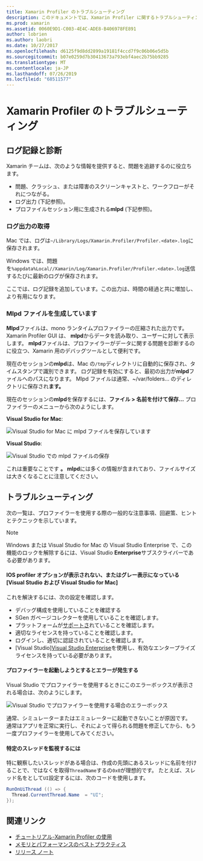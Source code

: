 ```yaml
---
title: Xamarin Profiler のトラブルシューティング
description: このドキュメントでは、Xamarin Profiler に関するトラブルシューティング情報を提供します。 ログ記録と診断、IDE、およびその他のトピックに関連する問題について説明します。
ms.prod: xamarin
ms.assetid: 0060E9D1-C003-4E4C-ADE8-B406978FE891
author: lobrien
ms.author: laobri
ms.date: 10/27/2017
ms.openlocfilehash: d6125f9d8dd2899a19181f4ccd7f9c06b06e5d5b
ms.sourcegitcommit: b07e0259d7b30413673a793ebf4aec2b75bb9285
ms.translationtype: MT
ms.contentlocale: ja-JP
ms.lasthandoff: 07/26/2019
ms.locfileid: "68511577"
---
```

# <a name="xamarin-profiler-troubleshooting"></a>Xamarin Profiler のトラブルシューティング

## <a name="logging-and-diagnostics"></a>ログ記録と診断

Xamarin チームは、次のような情報を提供すると、問題を追跡するのに役立ちます。

- 問題、クラッシュ、または障害のスクリーンキャストと、ワークフローがそれにつながる。
- ログ出力 (下記参照)。
- プロファイルセッション用に生成される**mlpd** (下記参照)。

### <a name="getting-log-outputs"></a>ログ出力の取得

Mac では、ログは`~/Library/Logs/Xamarin.Profiler/Profiler.<date>.log`に保存されます。

Windows では、問題を`%appdata%Local//Xamarin/Log/Xamarin.Profiler/Profiler.<date>.log`送信するたびに最新のログが保存されます。

ここでは、ログ記録を追加しています。この出力は、時間の経過と共に増加し、より有用になります。

<a name="gen_mlpd" />

### <a name="generating-mlpd-files"></a>Mlpd ファイルを生成しています

**Mlpd**ファイルは、mono ランタイムプロファイラーの圧縮された出力です。 Xamarin Profiler GUI は、 **mlpd**からデータを読み取り、ユーザーに対して表示します。 **mlpd**ファイルは、プロファイラーがデータに関する問題を診断するのに役立つ、Xamarin 用のデバッグツールとして便利です。

現在のセッションの**mlpd**は、Mac の`/tmp`ディレクトリに自動的に保存され、タイムスタンプで識別できます。 ログ記録を有効にすると、最初の出力が**mlpd**ファイルへのパスになります。 Mlpd ファイルは通常、~/var/folders... のディレクトリに保存され**ます。**

現在のセッションの**mlpd**を保存するには、**ファイル > 名前を付けて保存...** プロファイラーのメニューから次のようにします。

**Visual Studio for Mac**:

![](troubleshooting-images/image17.png "Visual Studio for Mac に mlpd ファイルを保存しています")

**Visual Studio**:

![](troubleshooting-images/image17-vs.png "Visual Studio での mlpd ファイルの保存")

これは重要なことです **。 mlpd**には多くの情報が含まれており、ファイルサイズは大きくなることに注意してください。

## <a name="troubleshooting"></a>トラブルシューティング

次の一覧は、プロファイラーを使用する際の一般的な注意事項、回避策、ヒントとテクニックを示しています。

> [!NOTE]
> Windows または Visual Studio for Mac の Visual Studio Enterprise で、この機能のロックを解除するには、Visual Studio **Enterprise**サブスクライバーである必要があります。

#### <a name="i-cant-see-the-ios-profiler-option-or-it-is-greyed-out-visual-studio-and-visual-studio-for-mac"></a>IOS profiler オプションが表示されない、またはグレー表示になっている [Visual Studio および Visual Studio for Mac]

これを解決するには、次の設定を確認します。

- デバッグ構成を使用していることを確認する
- SGen ガベージコレクターを使用していることを確認します。
- プラットフォームが[サポートさ](~/tools/profiler/index.md#Profiler_Support)れていることを確認します。
- 適切なライセンスを持っていることを確認します。
- ログインし、適切に認証されていることを確認します。
- [Visual Studio][Visual Studio Enterprise](https://visualstudio.microsoft.com/vs/enterprise/)を使用し、有効なエンタープライズライセンスを持っている必要があります。

#### <a name="i-get-an-error-when-i-try-to-launch-the-profiler"></a>プロファイラーを起動しようとするとエラーが発生する

Visual Studio でプロファイラーを使用するときにこのエラーボックスが表示される場合は、次のようにします。

![](troubleshooting-images/error.png "Visual Studio でプロファイラーを使用する場合のエラーボックス")

通常、シミュレーターまたはエミュレーターに起動できないことが原因です。 通常はアプリを正常に実行し、それによって得られる問題を修正してから、もう一度プロファイラーを使用してみてください。

#### <a name="to-watch-a-specific-thread"></a>特定のスレッドを監視するには

特に観察したいスレッドがある場合は、作成の先頭にあるスレッドに名前を付けることで、ではなくを取得`ThreadName`するの`0x0`が理想的です。 たとえば、スレッド名をとして`UI`設定するには、次のコードを使用します。

```csharp
RunOnUiThread (() => {
  Thread.CurrentThread.Name  = "UI";
});
```

## <a name="related-links"></a>関連リンク

- [チュートリアル-Xamarin Profiler の使用](~/tools/profiler/index.md)
- [メモリとパフォーマンスのベストプラクティス](~/cross-platform/deploy-test/memory-perf-best-practices.md)
- [リリース ノート](https://github.com/xamarin/release-notes-archive/blob/master/release-notes/profiler/preview/index.md)
